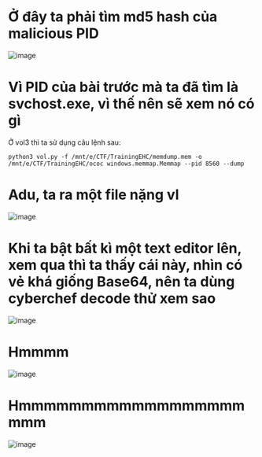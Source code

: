 # Ở đây ta phải tìm md5 hash của malicious PID

![image](https://github.com/anhshidou/EHCCTFTraining/assets/120787381/7bbd502b-fe36-4996-a42f-82c55f085ee3)

# Vì PID của bài trước mà ta đã tìm là svchost.exe, vì thế nên sẽ xem nó có gì

Ở vol3 thì ta sử dụng câu lệnh sau:

``` python3 vol.py -f /mnt/e/CTF/TrainingEHC/memdump.mem -o /mnt/e/CTF/TrainingEHC/ococ windows.memmap.Memmap --pid 8560 --dump ```

# Adu, ta ra một file nặng vl

![image](https://github.com/anhshidou/EHCCTFTraining/assets/120787381/5d710127-1fae-443f-9ade-492458a2949f)

# Khi ta bật bất kì một text editor lên, xem qua thì ta thấy cái này, nhìn có vẻ khá giống Base64, nên ta dùng cyberchef decode thử xem sao

![image](https://github.com/anhshidou/EHCCTFTraining/assets/120787381/5634d1c3-92e4-414f-a42c-efc64cfac036)

# Hmmmm

![image](https://github.com/anhshidou/EHCCTFTraining/assets/120787381/e7128126-9b44-469b-b12b-c27762c7a520)

# Hmmmmmmmmmmmmmmmmmmmmm

![image](https://github.com/anhshidou/EHCCTFTraining/assets/120787381/d80bc53c-e0ec-429f-9ef0-d1ae29811e89)
